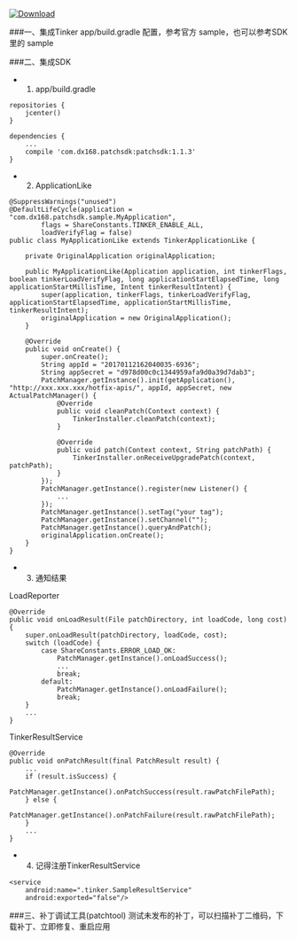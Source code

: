 [ ![Download](https://api.bintray.com/packages/typ0520/maven/com.dx168.patchsdk%3Apatchsdk/images/download.svg) ](https://bintray.com/typ0520/maven/com.dx168.patchsdk%3Apatchsdk/_latestVersion)

###一、集成Tinker
app/build.gradle 配置，参考官方 sample，也可以参考SDK里的 sample

###二、集成SDK

- 1. app/build.gradle

````
repositories {
    jcenter()
}

dependencies {
    ...
    compile 'com.dx168.patchsdk:patchsdk:1.1.3'
}
````

- 2. ApplicationLike

````
@SuppressWarnings("unused")
@DefaultLifeCycle(application = "com.dx168.patchsdk.sample.MyApplication",
        flags = ShareConstants.TINKER_ENABLE_ALL,
        loadVerifyFlag = false)
public class MyApplicationLike extends TinkerApplicationLike {

    private OriginalApplication originalApplication;

    public MyApplicationLike(Application application, int tinkerFlags, boolean tinkerLoadVerifyFlag, long applicationStartElapsedTime, long applicationStartMillisTime, Intent tinkerResultIntent) {
        super(application, tinkerFlags, tinkerLoadVerifyFlag, applicationStartElapsedTime, applicationStartMillisTime, tinkerResultIntent);
        originalApplication = new OriginalApplication();
    }

    @Override
    public void onCreate() {
        super.onCreate();
        String appId = "20170112162040035-6936";
        String appSecret = "d978d00c0c1344959afa9d0a39d7dab3";
        PatchManager.getInstance().init(getApplication(), "http://xxx.xxx.xxx/hotfix-apis/", appId, appSecret, new ActualPatchManager() {
            @Override
            public void cleanPatch(Context context) {
                TinkerInstaller.cleanPatch(context);
            }

            @Override
            public void patch(Context context, String patchPath) {
                TinkerInstaller.onReceiveUpgradePatch(context, patchPath);
            }
        });
        PatchManager.getInstance().register(new Listener() {
            ...
        });
        PatchManager.getInstance().setTag("your tag");
        PatchManager.getInstance().setChannel("");
        PatchManager.getInstance().queryAndPatch();
        originalApplication.onCreate();
    }
}
````
- 3. 通知结果

LoadReporter
````
@Override
public void onLoadResult(File patchDirectory, int loadCode, long cost) {
    super.onLoadResult(patchDirectory, loadCode, cost);
    switch (loadCode) {
        case ShareConstants.ERROR_LOAD_OK:
            PatchManager.getInstance().onLoadSuccess();
            ...
            break;
        default:
            PatchManager.getInstance().onLoadFailure();
            break;
    }
    ...
}

````
TinkerResultService
````
@Override
public void onPatchResult(final PatchResult result) {
    ...
    if (result.isSuccess) {
        PatchManager.getInstance().onPatchSuccess(result.rawPatchFilePath);
    } else {
        PatchManager.getInstance().onPatchFailure(result.rawPatchFilePath);
    }
    ...
}
````

- 4. 记得注册TinkerResultService
````
<service
    android:name=".tinker.SampleResultService"
    android:exported="false"/>

````

###三、补丁调试工具(patchtool)
测试未发布的补丁，可以扫描补丁二维码，下载补丁、立即修复、重启应用
